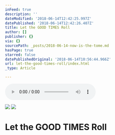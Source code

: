 ```yaml
---
inFeed: true
description: ''
dateModified: '2018-06-14T12:42:25.997Z'
datePublished: '2018-06-14T12:42:26.407Z'
title: Let the GOOD TIMES Roll
author: []
publisher: {}
via: {}
sourcePath: _posts/2018-06-14-now-is-the-tome.md
hasPage: true
starred: false
datePublishedOriginal: '2018-06-14T10:56:44.966Z'
url: let-the-good-times-roll/index.html
_type: Article

---
```

<audio controls autoplay>
      <source src="https://www.dropbox.com/s/mcvuqpehdbj19ge/Dash%20n%20Bash.mp4?dl=0">
    </audio>

![](https://the-grid-user-content.s3-us-west-2.amazonaws.com/568677f1-7487-4741-9151-4b169969903d.jpg)
![](https://the-grid-user-content.s3-us-west-2.amazonaws.com/48bc22ef-671b-4ba2-8c01-e340b67390fd.jpg)

# Let the GOOD TIMES Roll